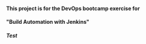 #### This project is for the DevOps bootcamp exercise for

#### "Build Automation with Jenkins"

##### Test

